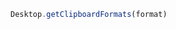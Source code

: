 <!--TITLE:Desktop.getClipboardFormats()-->
<!--ABOUT:Upspark's Desktop API module.-->

```javascript
Desktop.getClipboardFormats(format)
```